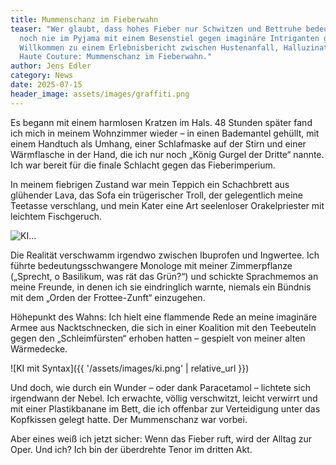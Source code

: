 ```yaml
---
title: Mummenschanz im Fieberwahn
teaser: "Wer glaubt, dass hohes Fieber nur Schwitzen und Bettruhe bedeutet, hat
  noch nie im Pyjama mit einem Besenstiel gegen imaginäre Intriganten gekämpft.
  Willkommen zu einem Erlebnisbericht zwischen Hustenanfall, Halluzination und
  Haute Couture: Mummenschanz im Fieberwahn."
author: Jens Edler
category: News
date: 2025-07-15
header_image: assets/images/graffiti.png
---
```

Es begann mit einem harmlosen Kratzen im Hals. 48 Stunden später fand ich mich in meinem Wohnzimmer wieder – in einen Bademantel gehüllt, mit einem Handtuch als Umhang, einer Schlafmaske auf der Stirn und einer Wärmflasche in der Hand, die ich nur noch „König Gurgel der Dritte“ nannte. Ich war bereit für die finale Schlacht gegen das Fieberimperium.

In meinem fiebrigen Zustand war mein Teppich ein Schachbrett aus glühender Lava, das Sofa ein trügerischer Troll, der gelegentlich meine Teetasse verschlang, und mein Kater eine Art seelenloser Orakelpriester mit leichtem Fischgeruch.

![KI...](beta-website/assets/images/ki.png)

Die Realität verschwamm irgendwo zwischen Ibuprofen und Ingwertee. Ich führte bedeutungsschwangere Monologe mit meiner Zimmerpflanze („Sprecht, o Basilikum, was rät das Grün?“) und schickte Sprachmemos an meine Freunde, in denen ich sie eindringlich warnte, niemals ein Bündnis mit dem „Orden der Frottee-Zunft“ einzugehen.

Höhepunkt des Wahns: Ich hielt eine flammende Rede an meine imaginäre Armee aus Nacktschnecken, die sich in einer Koalition mit den Teebeuteln gegen den „Schleimfürsten“ erhoben hatten – gespielt von meiner alten Wärmedecke.

![KI mit Syntax]({{ '/assets/images/ki.png' | relative_url }})

Und doch, wie durch ein Wunder – oder dank Paracetamol – lichtete sich irgendwann der Nebel. Ich erwachte, völlig verschwitzt, leicht verwirrt und mit einer Plastikbanane im Bett, die ich offenbar zur Verteidigung unter das Kopfkissen gelegt hatte. Der Mummenschanz war vorbei.

Aber eines weiß ich jetzt sicher: Wenn das Fieber ruft, wird der Alltag zur Oper. Und ich? Ich bin der überdrehte Tenor im dritten Akt.